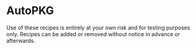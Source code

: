 # AutoPKG

Use of these recipes is entirely at your own risk and for testing purposes only.
Recipes can be added or removed without notice in advance or afterwards.

